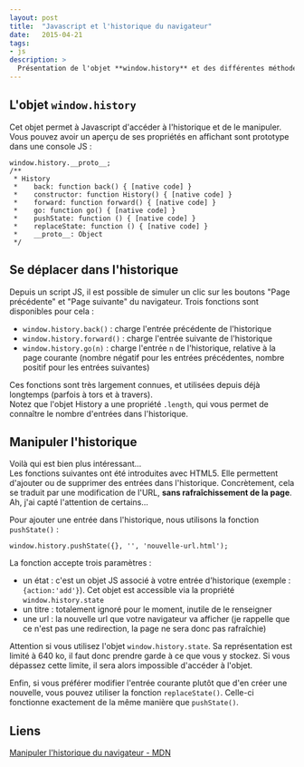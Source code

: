 ```yaml
---
layout: post
title:  "Javascript et l'historique du navigateur"
date:   2015-04-21
tags: 
- js
description: >
  Présentation de l'objet **window.history** et des différentes méthodes de manipulation de l'historique du navigateur en JavaScript.
---
```


## L'objet `window.history`

Cet objet permet à Javascript d'accéder à l'historique et de le manipuler. Vous pouvez avoir un aperçu de ses propriétés en affichant sont prototype dans une console JS :

    window.history.__proto__;
    /**
     * History 
     *    back: function back() { [native code] }
     *    constructor: function History() { [native code] }
     *    forward: function forward() { [native code] }
     *    go: function go() { [native code] }
     *    pushState: function () { [native code] }
     *    replaceState: function () { [native code] }
     *    __proto__: Object
     */

## Se déplacer dans l'historique

Depuis un script JS, il est possible de simuler un clic sur les boutons "Page précédente" et "Page suivante" du navigateur. Trois fonctions sont disponibles pour cela :

- `window.history.back()` : charge l'entrée précédente de l'historique
- `window.history.forward()` : charge l'entrée suivante de l'historique
- `window.history.go(n)` : charge l'entrée `n` de l'historique, relative à la page courante (nombre négatif pour les entrées précédentes, nombre positif pour les entrées suivantes)

Ces fonctions sont très largement connues, et utilisées depuis déjà longtemps (parfois à tors et à travers).  
Notez que l'objet History a une propriété `.length`, qui vous permet de connaître le nombre d'entrées dans l'historique.

## Manipuler l'historique

Voilà qui est bien plus intéressant...  
Les fonctions suivantes ont été introduites avec HTML5. Elle permettent d'ajouter ou de supprimer des entrées dans l'historique. Concrètement, cela se traduit par une modification de l'URL, **sans rafraîchissement de la page**. Ah, j'ai capté l'attention de certains...

Pour ajouter une entrée dans l'historique, nous utilisons la fonction `pushState()` :

    window.history.pushState({}, '', 'nouvelle-url.html');

La fonction accepte trois paramètres :

- un état : c'est un objet JS associé à votre entrée d'historique (exemple : `{action:'add'}`). Cet objet est accessible via la propriété `window.history.state`
- un titre : totalement ignoré pour le moment, inutile de le renseigner
- une url : la nouvelle url que votre navigateur va afficher (je rappelle que ce n'est pas une redirection, la page ne sera donc pas rafraîchie)

Attention si vous utilisez l'objet `window.history.state`. Sa représentation est limité à 640 ko, il faut donc prendre garde à ce que vous y stockez. Si vous dépassez cette limite, il sera alors impossible d'accéder à l'objet.

Enfin, si vous préférer modifier l'entrée courante plutôt que d'en créer une nouvelle, vous pouvez utiliser la fonction `replaceState()`. Celle-ci fonctionne exactement de la même manière que `pushState()`.


## Liens
[Manipuler l'historique du navigateur - MDN](https://developer.mozilla.org/fr/docs/Web/Guide/DOM/Manipuler_historique_du_navigateur)   